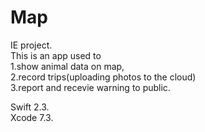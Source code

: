 # Map

IE project. <br />
This is an app used to <br />
1.show animal data on map,<br />
2.record trips(uploading photos to the cloud) <br />
3.report and recevie warning to public.<br />

Swift 2.3.<br />
Xcode 7.3.
